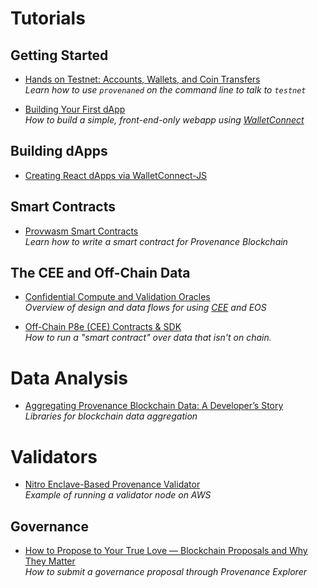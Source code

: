 
# Tutorials

## Getting Started

- [Hands on Testnet: Accounts, Wallets, and Coin Transfers](https://medium.com/provenanceblockchain/hands-on-testnet-accounts-wallets-and-coin-transfer-452ee1f343cd)<br/>_Learn how to use `provenaned` on the command line to talk to `testnet`_

- [Building Your First dApp](https://medium.com/provenanceblockchain/building-your-first-dapp-5679c07d1983)<br/>_How to build a simple, front-end-only webapp using [WalletConnect](docs/discover/wallets)_

## Building dApps

- [Creating React dApps via WalletConnect-JS](https://medium.com/provenanceblockchain/creating-dapps-via-walletconnect-js-658268c8d549)

## Smart Contracts

- [Provwasm Smart Contracts](https://github.com/provenance-io/provwasm/blob/22c90c89900f53859c55112909217174f2e910c4/docs/tutorial/01-overview.md)<br/>_Learn how to write a smart contract for Provenance Blockchain_

## The CEE and Off-Chain Data

- [Confidential Compute and Validation Oracles](https://medium.com/provenanceblockchain/confidential-compute-and-validation-oracles-caff2f6a5b60)<br/>_Overview of design and data flows for using [CEE](/docs/pb/p8e/overview/) and EOS_

- [Off-Chain P8e (CEE) Contracts & SDK](https://medium.com/provenanceblockchain/off-chain-p8e-contracts-sdk-ac313e40c9c7)<br/>_How to run a "smart contract" over data that isn't on chain._

# Data Analysis
- [Aggregating Provenance Blockchain Data: A Developer’s Story](https://medium.com/provenanceblockchain/aggregating-provenance-blockchain-data-a-developers-story-a23972971287)<br/>_Libraries for blockchain data aggregation_

# Validators
- [Nitro Enclave-Based Provenance Validator](https://medium.com/provenanceblockchain/nitro-enclave-based-provenance-validator-882122714415)<br/>_Example of running a validator node on AWS_

## Governance

- [How to Propose to Your True Love — Blockchain Proposals and Why They Matter](https://medium.com/provenanceblockchain/how-to-propose-to-your-true-love-blockchain-proposals-and-why-they-matter-c1ba61271991)<br/>_How to submit a governance proposal through Provenance Explorer_
